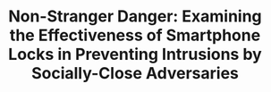 ---
layout: post
title: "Non-Stranger Danger: Examining the Effectiveness of Smartphone Locks in Preventing Intrusions by Socially-Close Adversaries"
authors: "Diogo Marques, Tiago Guerreiro, Luís Carriço, Ivan Beschastnikh, Konstantin Beznosov"
venue: "WAY 2018 - Who are you? Adventures in Authentication Workshop at SOUPS, Baltimore, USA, August, 2018"
date-str: "August 2018"
link: "https://tjvguerreiro.github.io/pubs/way2018-non-stranger.pdf"
img: /img/vul.png
---